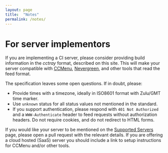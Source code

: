 ```yaml
---
layout: page
title:  "Notes"
permalink: /notes/
---
```



# For server implementors

If you are implementing a CI server, please consider providing build information in the _cctray_ format, described on this site. This will make your server compatible with [CCMenu](http://ccmenu.org), [Nevergreen](https://github.com/build-canaries/nevergreen), and other tools that read the feed format.

The specification leaves some open questions. If in doubt, please:
* Provide times with a timezone, ideally in ISO8601 format with Zulu/GMT time marker.
* Use `unknown` status for all status values not mentioned in the standard.
* If you support authentication, please respond with `401 Not Authorized` and a `WWW-Authenticate` header to feed requests without authorization headers. Do not require cookies, and do not redirect to HTML forms.

If you would like your server to be mentioned on the [Supported Servers](https://github.com/erikdoe/ccmenu/wiki/Supported-Servers) page, please open a pull request with the relevant details. If you are offering a cloud hosted (SaaS) server you should include a link to setup instructions for CCMenu and/or other tools.